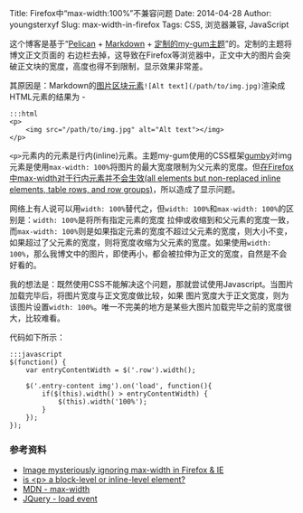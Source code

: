 Title: Firefox中“max-width:100%”不兼容问题
Date: 2014-04-28
Author: youngsterxyf
Slug: max-width-in-firefox
Tags: CSS, 浏览器兼容, JavaScript

这个博客是基于“[Pelican](http://docs.getpelican.com/en/3.3.0/) + [Markdown](http://wowubuntu.com/markdown/) +
[定制的my-gum主题](https://github.com/youngsterxyf/my-pelican-themes/tree/master/my-gum)”的。定制的主题将博文正文页面的
右边栏去掉，这导致在Firefox等浏览器中，正文中大的图片会突破正文块的宽度，高度也得不到限制，显示效果非常差。

其原因是：Markdown的[图片区块元素](http://wowubuntu.com/markdown/#img)`![Alt
text](/path/to/img.jpg)`渲染成HTML元素的结果为 -

    :::html
    <p>
        <img src="/path/to/img.jpg" alt="Alt text"></img>
    </p>

`<p>`元素内的元素是行内(inline)元素。主题my-gum使用的CSS框架[gumby](http://gumbyframework.com/)对img元素是使用`max-width:
100%`将图片的最大宽度限制为父元素的宽度。但[在Firefox中max-width对于行内元素并不会生效(all elements but non-replaced 
inline elements, table rows, and row
groups)](https://developer.mozilla.org/en-US/docs/Web/CSS/max-width)，所以造成了显示问题。

网络上有人说可以用`width: 100%`替代之，但`width: 100%`和`max-width: 100%`的区别是：`width: 100%`是将所有指定元素的宽度
拉伸或收缩到和父元素的宽度一致，而`max-width:
100%`则是如果指定元素的宽度不超过父元素的宽度，则大小不变，如果超过了父元素的宽度，则将宽度收缩为父元素的宽度。如果使用`width:
100%`，那么我博文中的图片，即使再小，都会被拉伸为正文的宽度，自然是不会好看的。

我的想法是：既然使用CSS不能解决这个问题，那就尝试使用Javascript。当图片加载完毕后，将图片宽度与正文宽度做比较，如果
图片宽度大于正文宽度，则为该图片设置`width: 100%`。唯一不完美的地方是某些大图片加载完毕之前的宽度很大，比较难看。

代码如下所示：

    :::javascript
    $(function() {
        var entryContentWidth = $('.row').width();

        $('.entry-content img').on('load', function(){
            if($(this).width() > entryContentWidth) {
                $(this).width('100%');
            }
        });
    });


### 参考资料

- [Image mysteriously ignoring max-width in Firefox & IE](http://stackoverflow.com/questions/14550356/image-mysteriously-ignoring-max-width-in-firefox-ie)
- [is <p\> a block-level or inline-level element?](http://stackoverflow.com/questions/2789727/is-p-a-block-level-or-inline-level-element)
- [MDN - max-width](https://developer.mozilla.org/en-US/docs/Web/CSS/max-width)
- [JQuery - load event](https://api.jquery.com/load-event/)
